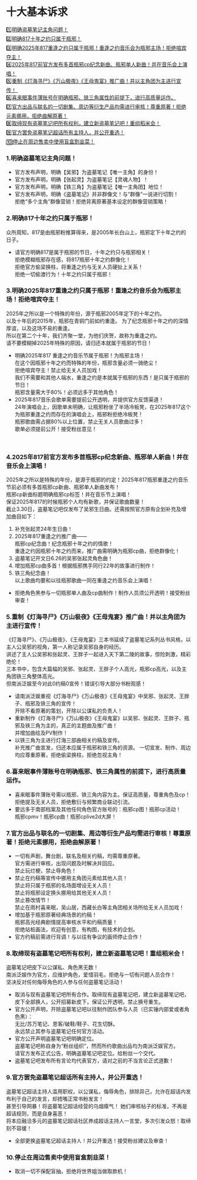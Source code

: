 # 十大基本诉求 

[1️⃣明确盗墓笔记主角问题！](require-0401#section-1)<br>
[2️⃣明确817十年之约只属于瓶邪！](require-0401#section-2)<br>
[3️⃣明确2025年817重逢之约只属于瓶邪！重逢之约音乐会为瓶邪主场！拒绝喧宾夺主！](require-0401#section-3)<br>
[4️⃣2025年817前官方发布多首瓶邪cp纪念新曲、瓶邪单人新曲！并在音乐会上演唱！](require-0401#section-4)<br>
[5️⃣重制《灯海寻尸》《万山极夜》《王母鬼宴》推广曲！并以主角团为主进行宣传！ ](require-0401#section-5)<br>
[6️⃣喜来眠事件薄账号在明确瓶邪、铁三角属性的前提下，进行高质量运作。](require-0401#section-6)<br>
[7️⃣官方出品与联名的一切剧集、周边等衍生产品均需进行审核！尊重原著！拒绝元素挪用，拒绝曲解原著！](require-0401#section-7)<br>
[8️⃣取缔现有盗墓笔记吧所有权利，建立新盗墓笔记吧！重组稻米会！](require-0401#section-8)<br>
[9️⃣官方罢免盗墓笔记超话所有主持人，并公开重选！](require-0401#section-9)<br>
[🔟停止在周边售卖中使用盲盒割韭菜！](require-0401#section-10)<br>

<a id="section-1"></a>
### 1.明确盗墓笔记主角问题！
* 官方发布声明，明确【吴邪】为盗墓笔记【唯一主角】的身份！
* 官方发布声明，明确【张起灵】为盗墓笔记【灵魂人物】！
* 官方发布声明，明确【铁三角】为盗墓笔记【唯一主角团】地位！
* 官方发布声明，明确《盗墓笔记》并非群像文！与“群像”一说进行切割！<br>
拒绝“多个主角”群像营销！拒绝背离原著基本设定的群像营销策略！

<a id="section-2"></a>
### 2.明确817十年之约只属于瓶邪！
众所周知，817是由瓶邪粉推算得来，是2005年长白山上，瓶邪定下十年之约的日子。
* 请官方明确817是属于瓶邪的节日，十年之约只与瓶邪相关！<br>
拒绝模糊瓶邪存在感，将817瓶邪十年之约群像化！<br>
拒绝官方偷梁换柱，将重逢之约与无关人员硬扯上关系！<br>
拒绝一切偷渡行为！十年之约只属于瓶邪！

<a id="section-3"></a>
### 3.明确2025年817重逢之约只属于瓶邪！重逢之约音乐会为瓶邪主场！拒绝喧宾夺主！
2025年之所以是一个特殊的年份，源于瓶邪2005年定下的十年之约。<br>
以及十年后的2015年，瓶邪在青铜门前如约重逢。
为了纪念瓶邪十年之约的深情厚谊，以及这场不易的重逢。<br>
所以在第二个十年，我们齐聚一堂，为他们庆贺，故称为重逢之约。<br>
请不要模糊掉2025年特殊的原因，请归还本就属于瓶邪的节日！
* 明确2025年817 重逢之约音乐节属于瓶邪！为瓶邪主场！<br>
在这个因瓶邪十年之约而特殊的年份，瓶邪含量必须一骑绝尘！<br>
拒绝喧宾夺主！禁止给无关人员加戏！<br>
我们不需要和其他人端水，重逢之约是本就属于瓶邪的东西！是只属于瓶邪的节日！<br>
瓶邪含量需大于80%！必须远多于其他角色！
* 2025年817音乐会歌单需要提前公开透明，并提供官方反馈渠道！<br>
24年演唱会上，因歌单未明确，让瓶邪粉坐了半场冷板凳，在2025年817这个为瓶邪重逢之约而存在的演唱会上，瓶邪粉拒绝冷板凳！<br>
瓶邪歌曲需占据80%以上位置，禁止无关人员歌曲过多！<br>
歌单必须提前公开！接受粉丝意见！

<a id="section-4"></a> 
### 4.2025年817前官方发布多首瓶邪cp纪念新曲、瓶邪单人新曲！并在音乐会上演唱！
2025年之所以是特殊的年份，是源于瓶邪的约定！2025年817瓶邪重逢之约音乐节前必须有多首瓶邪cp新曲、瓶邪单人新曲发布！<br>
瓶邪cp新曲标题明确瓶邪cp标签！并在音乐节上演唱！<br>
保证2025年817的时候瓶邪个人均有新歌，并保证歌曲数量！<br>
截止3.30日，盗墓笔记吧仅发布了吴邪生日曲。还需按照官方原有企划补充及增加曲目如下：
1. 补充张起灵24年生日曲！
2. 2025年817重逢之约推广曲——<br>
瓶邪cp纪念曲！纪念瓶邪十年之约的情歌！<br>
重逢之约因瓶邪十年之约而来，推广曲需明确为瓶邪cp曲，拒绝群像化！
3. 盗墓笔记开文日6.26的吴邪张起灵角色曲！
4. 增加瓶邪cp曲多首！根据瓶邪携手同行22年的故事进行制作！
5. 铁三角纪念曲！<br>
以上歌曲均要和以往瓶邪歌曲一同在重逢之约音乐会上演唱！<br>
* 拒绝角色黑参与一切瓶邪单人曲及cp曲制作！制作人员须公开透明！接受粉丝审查！

 <a id="section-5"></a> 
### 5.重制《灯海寻尸》《万山极夜》《王母鬼宴》推广曲！并以主角团为主进行宣传！ 
《灯海寻尸》、《万山极夜》、《王母鬼宴》三本书延续了盗墓笔记系列丛书风格，以主人公吴邪的视角，第一人称记录吴邪自身的经历。<br>
讲述了主人公吴邪和张起灵、王胖子一起进入天下第二陵的故事，惊险刺激，精彩绝伦！<br>
三本书中，包含大篇幅的吴邪、张起灵、王胖子个人高光，瓶邪cp高光，以及主角团铁三角整体高光。 <br>
但南派泛娱至今对此0约稿0宣传！错误引导大部分书粉观感！
* 请南派泛娱重视《灯海寻尸》《万山极夜》《王母鬼宴》中吴邪、张起灵、王胖子、瓶邪及铁三角的宣传！<br>
开除不看原著的策划，开除以公谋私的负责人！
* 重新制作《灯海寻尸》《万山极夜》《王母鬼宴》以吴邪、张起灵、王胖子、瓶邪及铁三角为主的，真正的主题曲及推广曲！<br>
并增加曲绘及PV制作！
* 以铁三角为主进行灯海三部曲相关约稿及宣传。<br>
补充推广曲宣发，归还本应属于瓶邪和铁三角的资源。
一切宣发、制作、周边均应尊重原著，拒绝偷梁换柱，拒绝忽视主角！

<a id="section-6"></a>
### 6.喜来眠事件薄账号在明确瓶邪、铁三角属性的前提下，进行高质量运作。
* 喜来眠事件薄账号需以瓶邪、铁三角内容为主。保证高质量，尊重角色及cp！<br>
拒绝提及无关人员，拒绝敷衍与频繁商业联动引流。
* 要远多于南部档案及其他任何角色官方账号的：瓶邪cp图！瓶邪cp活动！<br>
瓶邪cpmv！瓶邪cp曲！瓶邪cplive2d大屏！

<a id="section-7"></a>
### 7.官方出品与联名的一切剧集、周边等衍生产品均需进行审核！尊重原著！拒绝元素挪用，拒绝曲解原著！
* 一切有声剧，舞台剧，联名及相关约稿，均需尊重原著。<br>
官方需进行审核，出现问题及时解决并回应。<br>
禁止玩烂梗，禁止辱角色！
* 禁止在约稿等宣传中挪用主角团元素给其他人员！<br>
禁止将只属于瓶邪的名场面增设无关人员！<br>
禁止将瓶邪设定换头挪用给其他无关人员！<br>
禁止篡改情节！<br>
禁止在雨村喜来眠，吴山居，西藏长白等主角团相关场所给无关人员加戏！
* 增加基于瓶邪原著经典场景的约稿！<br>
瓶邪高光经典剧情提高审核水平和约稿质量！<br>
拒绝站桩画法，欢迎有创意，有构图，有技术的企划。
* 官方约稿前需进行背调！与以往有争议的画师停止合作！

<a id="section-8"></a>
### 8.取缔现有盗墓笔记吧所有权利，建立新盗墓笔记吧！重组稻米会！
盗墓笔记吧皮下以公谋私、角色黑无数！<br>
南派泛娱作为官方，应维护角色，爱惜羽毛，拒绝与一切有问题人员合作！<br>
坚决反对任何侮辱角色的人参与任何盗墓笔记活动！
* 取消与现有盗墓笔记吧所有合作。取缔现有盗墓笔记吧，建立新盗墓笔记吧，皮下全部换人，公开招募新皮下，保证公开透明，禁止换号重生。
* 官方公开声明，开除盗墓笔记吧以往制作团队参与人员（已实锤内部爱或者角色黑）：<br>
无比/苏万笔记、恩客/破鞋/鞋子、花生切酥。<br>
永远禁止其参与盗墓笔记任何官方活动。
* 官方公开声明盗墓笔记吧明确定位。<br>
盗墓笔记吧称自身为“粉丝组织”，然而所约歌曲出品均为南派泛娱官方。<br>
请官方发布正式公告，明确盗墓笔记吧定位。给粉丝一个交代。
* 盗墓笔记吧发布所有言论均代表官方，请对之前的不当言论正式道歉！

<a id="section-9"></a>
### 9.官方罢免盗墓笔记超话所有主持人，并公开重选！
盗墓笔记超话主持人滥用职权，以公谋私，侮辱角色，排除异己，允许在超话内发布利于自己的发言，却捂嘴正常书粉发言！<br>
甚至引导网暴！将盗墓笔记超话经营的乌烟瘴气！
她们审核帖子的标准，不再是超话规则，而是自身喜恶！<br>
将本应融洽多元的盗墓笔记超话社区养成超话主持人一言堂，多次引发众怒！取缔刻不容缓！
* 全部更换盗墓笔记超话主持人！并公开重选！接受粉丝建议及审查！

<a id="section-10"></a>
### 10.停止在周边售卖中使用盲盒割韭菜！
* 取消一切不保配盲抽，拒绝将世界姐当做取款机！


